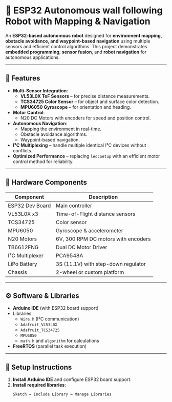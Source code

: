 # 🤖 ESP32 Autonomous wall following Robot with Mapping & Navigation

An **ESP32-based autonomous robot** designed for **environment mapping, obstacle avoidance, and waypoint-based navigation** using multiple sensors and efficient control algorithms. This project demonstrates **embedded programming**, **sensor fusion**, and **robot navigation** for autonomous applications.

---

## 📌 Features

- **Multi-Sensor Integration**:
  - **VL53L0X ToF Sensors** – for precise distance measurements.
  - **TCS34725 Color Sensor** – for object and surface color detection.
  - **MPU6050 Gyroscope** – for orientation and heading.
- **Motor Control**:
  - N20 DC Motors with encoders for speed and position control.
- **Autonomous Navigation**:
  - Mapping the environment in real-time.
  - Obstacle avoidance algorithms.
  - Waypoint-based navigation.
- **I²C Multiplexing** – handle multiple identical I²C devices without conflicts.
- **Optimized Performance** – replacing `ledcSetup` with an efficient motor control method for reliability.

---

## 📂 Hardware Components

| Component | Description |
|-----------|-------------|
| ESP32 Dev Board | Main controller |
| VL53L0X x3 | Time-of-Flight distance sensors |
| TCS34725 | Color sensor |
| MPU6050 | Gyroscope & accelerometer |
| N20 Motors | 6V, 300 RPM DC motors with encoders |
| TB6612FNG | Dual DC Motor Driver |
| I²C Multiplexer | PCA9548A |
| LiPo Battery | 3S (11.1V) with step-down regulator |
| Chassis | 2-wheel or custom platform |

---

## ⚙️ Software & Libraries

- **Arduino IDE** (with ESP32 board support)
- Libraries:
  - `Wire.h` (I²C communication)
  - `Adafruit_VL53L0X`
  - `Adafruit_TCS34725`
  - `MPU6050`
  - `math.h` and `algorithm` for calculations
- **FreeRTOS** (parallel task execution)

---

## 🚀 Setup Instructions

1. **Install Arduino IDE** and configure ESP32 board support.
2. **Install required libraries**:
   ```bash
   Sketch → Include Library → Manage Libraries
